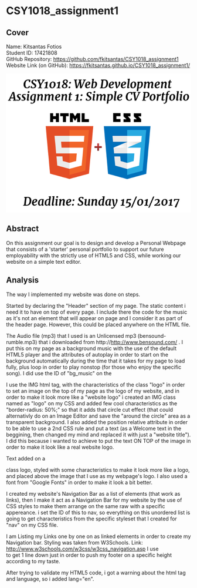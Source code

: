 # CSY1018_assignment1

## Cover 

Name: Kitsantas Fotios    
Student ID: 17421808    
GitHub Repository: https://github.com/fkitsantas/CSY1018_assignment1    
Website Link (on GitHub): https://fkitsantas.github.io/CSY1018_assignment1/    

<img src="images/cover.png" alt="Cover" />

## Abstract

On this assignment our goal is to design and develop a Personal Webpage that consists of a 'starter' personal portfolio to support our future employability with the strictly use of HTML5 and CSS, while working our website on a simple text editor.

## Analysis

The way I implemented my website was done on steps.        

Started by declaring the "Header" section of my page. The static content i need it to have on top of every page.
I include there the code for the music as it's not an element that will appear on page and I consider it as part of the header page.
However, this could be placed anywhere on the HTML file.

The Audio file (mp3) that I used is an Unlicensed mp3 (bensound-rumble.mp3) that i downloaded from
http://http://www.bensound.com/ . I put this on my page as a background music with the use of the default
HTML5 player and the attributes of autoplay in order to start on the background automatically during the time
that it takes for my page to load fully, plus loop in order to play nonstop (for those who enjoy the specific song).
I did use the ID of "bg_music" on the <audio> tag because I am planning to put some extra effort if <br>
there is time and give the use the ability to pause/stop the music with some buttons somewhere on site.
For now, since there are no buttons either, I have the "hidden" in order to just make it invisible on
page.

I use the IMG html tag, with the characteristics of the class "logo" in order to set an image on the
top of my page as the logo of my website, and in order to make it look more like a "website logo" i created
an IMG class named as "logo" on my CSS and added few cool characteristics as the "border-radius: 50%;" so that
it adds that circle cut effect (that could alternativly do on an Image Editor and save the "around the circle"
area as a transparent background. I also added the position relative attribute in order to be able to use a 2nd
CSS rule and put a text (as a Welcome text in the beggining, then changed my mind and replaced it with just a
"website title"). I did this because i wanted to achieve to put the text ON TOP of the image in order to make it 
look like a real website logo.

Text added on a <p> class logo, styled with some characteristics to make it look more like a logo, and placed above the image
that I use as my webpage's logo. I also used a font from "Google Fonts" in order to make it look a bit better.

I created my website's Navigation Bar as a list of elements (that work as links), then I make it act as a
Navigation Bar for my website by the use of CSS styles to make them arrange on the same raw with a specific appereance.
i set the ID of this to nav, so everything on this unordered list is going to get characteristics from the specific
styleset that I created for "nav" on my CSS file.

I am Listing my Links one by one on as linked elements in order to create my Navigation bar. Styling was taken from W3Schools. Link: http://www.w3schools.com/w3css/w3css_navigation.asp
I use <br /> to get 1 line down just in order to push my footer on a specific height according to my taste.

After trying to validate my HTML5 code, i got a warning about the html tag and language, so i added lang="en".
